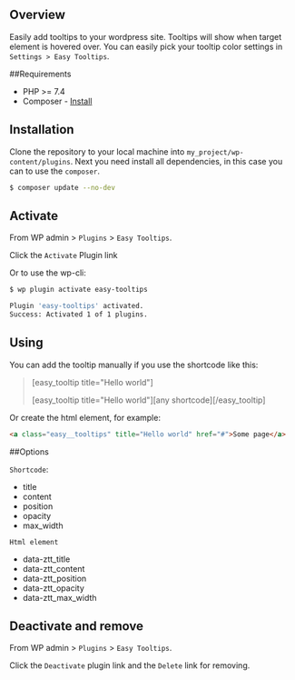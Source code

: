 ## Overview

Easily add tooltips to your wordpress site. Tooltips will show when target element is hovered over.
You can easily pick your tooltip color settings in `Settings > Easy Tooltips`.

##Requirements
- PHP >= 7.4
- Composer - [Install](https://getcomposer.org/doc/00-intro.md)


## Installation

Clone the repository to your local machine into `my_project/wp-content/plugins`.
Next you need install all dependencies, in this case you can to use the `composer`.
```bash
$ composer update --no-dev
```

## Activate

From WP admin > `Plugins` > `Easy Tooltips`.

Click the `Activate` Plugin link

Or to use the wp-cli:

```bash
$ wp plugin activate easy-tooltips

Plugin 'easy-tooltips' activated.
Success: Activated 1 of 1 plugins.
```

## Using

You can add the tooltip manually if you use the shortcode like this:

>[easy_tooltip title="Hello world"]
>
>[easy_tooltip title="Hello world"][any shortcode][/easy_tooltip]

Or create the html element, for example:

```html
<a class="easy__tooltips" title="Hello world" href="#">Some page</a>
```

##Options

`Shortcode`:
- title
- content
- position
- opacity
- max_width

`Html element`
- data-ztt_title
- data-ztt_content
- data-ztt_position
- data-ztt_opacity
- data-ztt_max_width


## Deactivate and remove
From WP admin > `Plugins` > `Easy Tooltips`.

Click the `Deactivate` plugin link and the `Delete` link for removing.